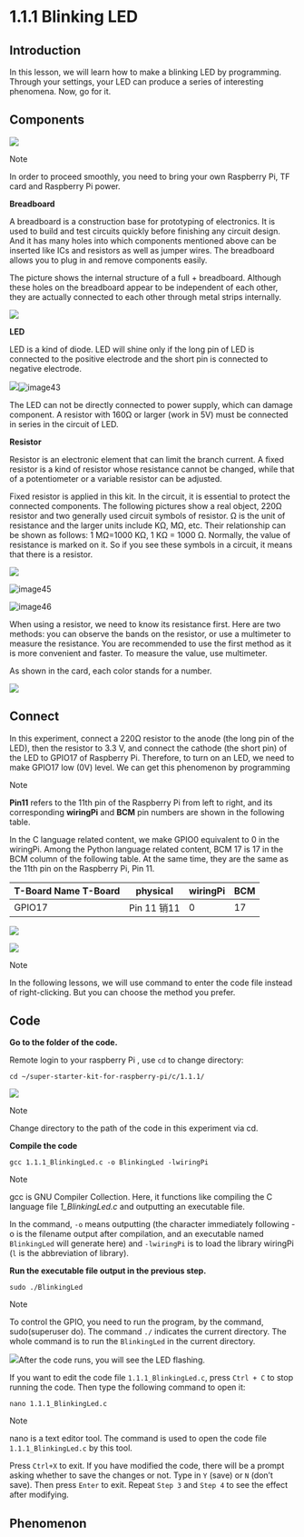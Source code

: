 # 1.1.1 Blinking LED

## Introduction

In this lesson, we will learn how to make a blinking LED by programming. Through your settings, your LED can produce a series of interesting phenomena. Now, go for it.

## Components

![](./img/blinking_led_list.png)

> [!NOTE]
> In order to proceed smoothly, you need to bring your own Raspberry Pi, TF card and Raspberry Pi power.

**Breadboard**

A breadboard is a construction base for prototyping of electronics. It is used to build and test circuits quickly before finishing any circuit design. And it has many holes into which components mentioned above can be inserted like ICs and resistors as well as jumper wires. The breadboard allows you to plug in and remove components easily.

The picture shows the internal structure of a full + breadboard. Although these holes on the breadboard appear to be independent of each other, they are actually connected to each other through metal strips internally.

![](./img/image41.png)

**LED**

LED is a kind of diode. LED will shine only if the long pin of LED is connected to the positive electrode and the short pin is connected to negative electrode.

![](./img/image42.png)![image43](./img/image43.png)

The LED can not be directly connected to power supply, which can damage component. A resistor with 160Ω or larger (work in 5V) must be connected in series in the circuit of LED.

**Resistor**

Resistor is an electronic element that can limit the branch current. A fixed resistor is a kind of resistor whose resistance cannot be changed, while that of a potentiometer or a variable resistor can be adjusted.

Fixed resistor is applied in this kit. In the circuit, it is essential to protect the connected components. The following pictures show a real object, 220Ω resistor and two generally used circuit symbols of resistor. Ω is the unit of resistance and the larger units include KΩ, MΩ, etc. Their relationship can be shown as follows: 1 MΩ=1000 KΩ, 1 KΩ = 1000 Ω. Normally, the value of resistance is marked on it. So if you see these symbols in a circuit, it means that there is a resistor.

![](./img/image44.png)

![image45](./img/image45.png)

![image46](./img/image46.png)

When using a resistor, we need to know its resistance first. Here are two methods: you can observe the bands on the resistor, or use a multimeter to measure the resistance. You are recommended to use the first method as it is more convenient and faster. To measure the value, use multimeter.

As shown in the card, each color stands for a number.

![](./img/image47.jpeg)

## Connect

In this experiment, connect a 220Ω resistor to the anode (the long pin of the LED), then the resistor to 3.3 V, and connect the cathode (the short pin) of the LED to GPIO17 of Raspberry Pi. Therefore, to turn on an LED, we need to make GPIO17 low (0V) level. We can get this phenomenon by programming

> [!NOTE]
> **Pin11** refers to the 11th pin of the Raspberry Pi from left to right, and its corresponding **wiringPi** and **BCM** pin numbers are shown in the following table.

In the C language related content, we make GPIO0 equivalent to 0 in the wiringPi. Among the Python language related content, BCM 17 is 17 in the BCM column of the following table. At the same time, they are the same as the 11th pin on the Raspberry Pi, Pin 11.

| T-Board Name T-Board | physical    | wiringPi | BCM  |
| -------------------- | ----------- | -------- | ---- |
| GPIO17               | Pin 11 销11 | 0        | 17   |

![](./img/image48.png)

![](./img/image49.png)

> [!NOTE]
> In the following lessons, we will use command to enter the code file instead of right-clicking. But you can choose the method you prefer.

## Code

**Go to the folder of the code.**

Remote login to your raspberry Pi , use `cd` to change directory:

```
cd ~/super-starter-kit-for-raspberry-pi/c/1.1.1/
```

![](./img/cd-dir.png)

> [!NOTE]
> Change directory to the path of the code in this experiment via cd.

**Compile the code**

```
gcc 1.1.1_BlinkingLed.c -o BlinkingLed -lwiringPi
```

> [!NOTE]
>
> gcc is GNU Compiler Collection. Here, it functions like compiling the C language file *1_BlinkingLed.c* and outputting an executable file.

In the command, `-o` means outputting (the character immediately following -o is the filename output after compilation, and an executable named `BlinkingLed` will generate here) and `-lwiringPi` is to load the library wiringPi (`l` is the abbreviation of library).

**Run the executable file output in the previous step.**

```
sudo ./BlinkingLed
```

> [!NOTE]
>
> To control the GPIO, you need to run the program, by the command, sudo(superuser do). The command `./` indicates the current directory. The whole command is to run the `BlinkingLed` in the current directory.

![](./img/code-run1.png)After the code runs, you will see the LED flashing.

If you want to edit the code file `1.1.1_BlinkingLed.c`, press `Ctrl + C` to stop running the code. Then type the following command to open it:

```
nano 1.1.1_BlinkingLed.c
```

> [!NOTE]
>
> nano is a text editor tool. The command is used to open the code file `1.1.1_BlinkingLed.c` by this tool.

Press `Ctrl+X` to exit. If you have modified the code, there will be a prompt asking whether to save the changes or not. Type in `Y` (save) or `N` (don’t save). Then press `Enter` to exit. Repeat `Step 3` and `Step 4` to see the effect after modifying.

## Phenomenon

